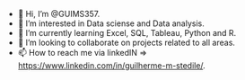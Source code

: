 - 👋 Hi, I’m @GUIMS357.
- 👀 I’m interested in Data sciense and Data analysis.
- 🌱 I’m currently learning Excel, SQL, Tableau, Python and R.
- 💞️ I’m looking to collaborate on projects related to all areas.
- 📫 How to reach me via linkedIN => https://www.linkedin.com/in/guilherme-m-stedile/.

<!---
GUIMS357/GUIMS357 is a ✨ special ✨ repository because its `README.md` (this file) appears on your GitHub profile.
You can click the Preview link to take a look at your changes.
--->
